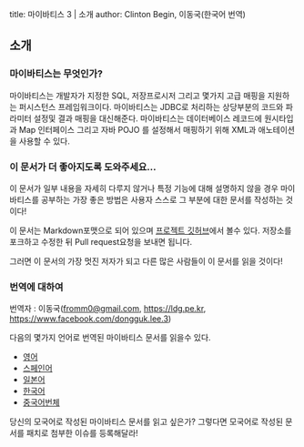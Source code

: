title: 마이바티스 3 | 소개
author: Clinton Begin, 이동국(한국어 번역)

## 소개

### 마이바티스는 무엇인가?

마이바티스는 개발자가 지정한 SQL, 저장프로시저 그리고 몇가지 고급 매핑을 지원하는 퍼시스턴스 프레임워크이다. 마이바티스는 JDBC로 처리하는 상당부분의 코드와 파라미터 설정및 결과 매핑을 대신해준다. 마이바티스는 데이터베이스 레코드에 원시타입과 Map 인터페이스 그리고 자바 POJO 를 설정해서 매핑하기 위해 XML과 애노테이션을 사용할 수 있다.

### 이 문서가 더 좋아지도록 도와주세요…

이 문서가 일부 내용을 자세히 다루지 않거나 특정 기능에 대해 설명하지 않을 경우 마이바티스를 공부하는 가장 좋은 방법은 사용자 스스로 그 부분에 대한 문서를 작성하는 것이다!

이 문서는 Markdown포맷으로 되어 있으며 [프로젝트 깃허브](https://github.com/mybatis/mybatis-3/tree/master/src/site)에서 볼수 있다. 저장소를 포크하고 수정한 뒤 Pull request요청을 보내면 됩니다.

그러면 이 문서의 가장 멋진 저자가 되고 다른 많은 사람들이 이 문서를 읽을 것이다!

### 번역에 대하여

번역자 : 이동국(fromm0@gmail.com, https://ldg.pe.kr, https://www.facebook.com/dongguk.lee.3)

다음의 몇가지 언어로 번역된 마이바티스 문서를 읽을수 있다.

<ul class="i18n">
          <li class="en"><a href="../getting-started.html">영어</a></li>
          <li class="es"><a href="../es/index.html">스페인어</a></li>
<!--      <li class="fr"><a href="../fr/index.html">프랑스어</a></li> -->
          <li class="ja"><a href="../ja/index.html">일본어</a></li>
          <li class="ko"><a href="../ko/index.html">한국어</a></li>
          <li class="zh"><a href="../zh_CN/index.html">중국어번체</a></li>
</ul>

당신의 모국어로 작성된 마이바티스 문서를 읽고 싶은가? 그렇다면 모국어로 작성된 문서를 패치로 첨부한 이슈를 등록해달라!
